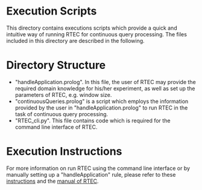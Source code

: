 # Execution Scripts

This directory contains executions scripts which provide a quick and intuitive way of running RTEC for continuous query processing. The files included in this directory are described in the following. 


# Directory Structure
- "handleApplication.prolog". In this file, the user of RTEC may provide the required domain knowledge for his/her experiment, as well as set up the parameters of RTEC, e.g. window size.   
- "continuousQueries.prolog" is a script which employs the information provided by the user in "handleApplication.prolog" to run RTEC in the task of continuous query processing. 
- "RTEC_cli.py". This file contains code which is required for the command line interface of RTEC.  

# Execution Instructions

For more information on run RTEC using the command line interface or by manually setting up a "handleApplication" rule, please refer to these [instructions](../readme.md) and the [manual of RTEC](RTEC_manual.pdf).